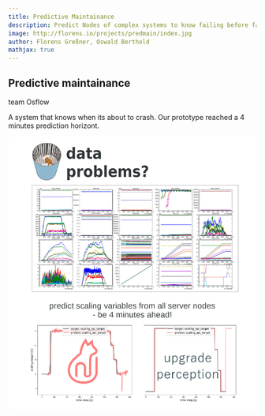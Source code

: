 ```yaml
---
title: Predictive Maintainance
description: Predict Nodes of complex systems to know failing before failing.
image: http://florens.io/projects/predmain/index.jpg
author: Florens Greßner, Oswald Berthold
mathjax: true
---
```


## Predictive maintainance
team Osflow

A system that knows when its about to crash. Our prototype reached a 4 minutes prediction horizont.

![predmain](./sketch.jpg)


